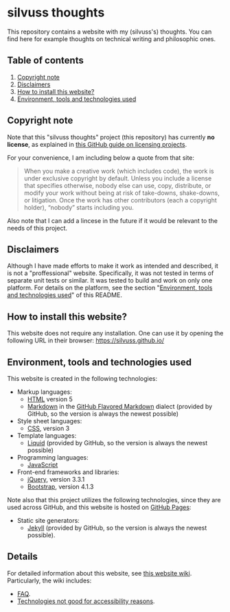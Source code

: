 # silvuss thoughts

This repository contains a website with my (silvuss's) thoughts. You can find here for example thoughts on technical writing and philosophic ones.

## Table of contents

1. [Copyright note](#copyright-note)
2. [Disclaimers](#disclaimers)
3. [How to install this website?](#how-to-install-this-website)
4. [Environment, tools and technologies used](#environment-tools-and-technologies-used)

## Copyright note

Note that this "silvuss thoughts" project (this repository) has currently **no license**, as explained in [this GitHub guide on licensing projects](https://choosealicense.com/no-permission/).

For your convenience, I am including below a quote from that site:

> When you make a creative work (which includes code), the work is under exclusive copyright by default. Unless you include a license that specifies otherwise, nobody else can use, copy, distribute, or modify your work without being at risk of take-downs, shake-downs, or litigation. Once the work has other contributors (each a copyright holder), “nobody” starts including you.

Also note that I can add a lincese in the future if it would be relevant to the needs of this project.

## Disclaimers

Although I have made efforts to make it work as intended and described, it is not a "proffessional" website. Specifically, it was not tested in terms of separate unit tests or similar. It was tested to build and work on only one platform. For details on the platform, see the section "[Environment, tools and technologies used](#environment-tools-and-technologies-used)" of this README.

## How to install this website?

This website does not require any installation. One can use it by opening the following URL in their browser: https://silvuss.github.io/

## Environment, tools and technologies used

This website is created in the following technologies:
- Markup languages:
    - [HTML](https://en.wikipedia.org/wiki/HTML) version 5
    - [Markdown](https://en.wikipedia.org/wiki/Markdown) in the [GitHub Flavored Markdown](https://github.github.com/gfm/) dialect (provided by GitHub, so the version is always the newest possible)
- Style sheet languages:
    - [CSS](https://en.wikipedia.org/wiki/Cascading_Style_Sheets), version 3
- Template languages:
    - [Liquid](https://shopify.github.io/liquid/) (provided by GitHub, so the version is always the newest possible)
- Programming languages:
    - [JavaScript](https://en.wikipedia.org/wiki/JavaScript)
- Front-end frameworks and libraries:
    - [jQuery](https://en.wikipedia.org/wiki/JQuery), version 3.3.1
    - [Bootstrap](https://en.wikipedia.org/wiki/Bootstrap_(front-end_framework)), version 4.1.3

Note also that this project utilizes the following technologies, since they are used across GitHub, and this website is hosted on [GitHub Pages](https://pages.github.com/):
- Static site generators:
    - [Jekyll](https://en.wikipedia.org/wiki/Jekyll_(software)) (provided by GitHub, so the version is always the newest possible).

## Details

For detailed information about this website, see [this website wiki](https://github.com/silvuss/silvuss.github.io/wiki). Particularly, the wiki includes:
- [FAQ](https://github.com/silvuss/silvuss.github.io/wiki/Faq).
- [Technologies not good for accessibility reasons](TODO).